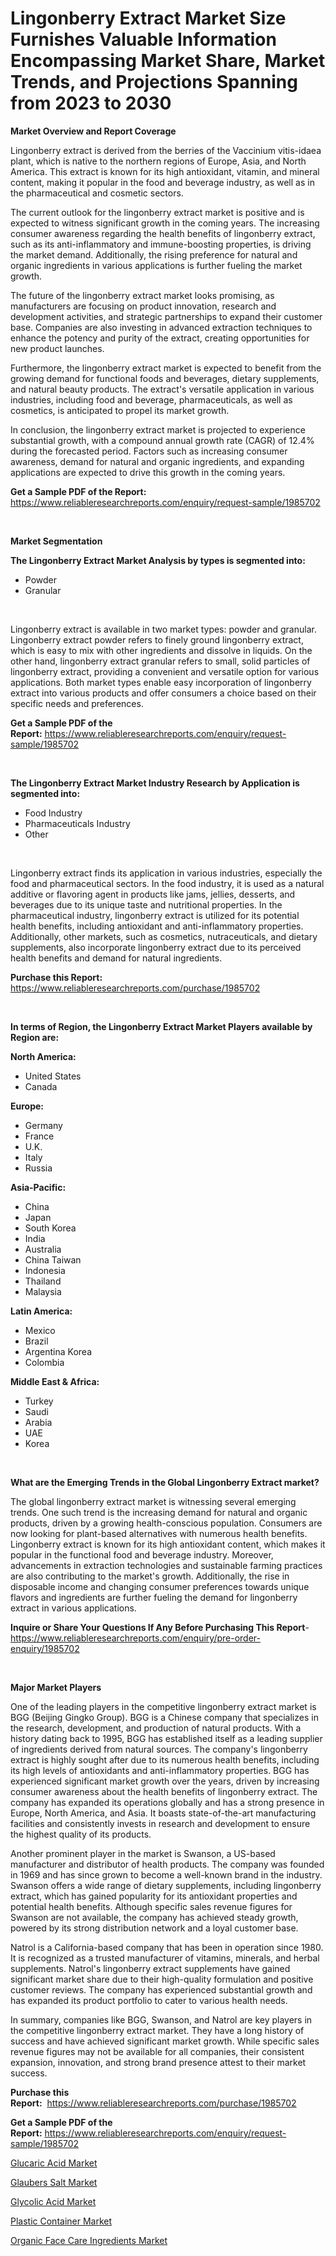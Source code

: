 <p><h1>Lingonberry Extract Market Size Furnishes Valuable Information Encompassing Market Share, Market Trends, and Projections Spanning from 2023 to 2030</h1></p><p><strong>Market Overview and Report Coverage</strong></p>
<p><p>Lingonberry extract is derived from the berries of the Vaccinium vitis-idaea plant, which is native to the northern regions of Europe, Asia, and North America. This extract is known for its high antioxidant, vitamin, and mineral content, making it popular in the food and beverage industry, as well as in the pharmaceutical and cosmetic sectors.</p><p>The current outlook for the lingonberry extract market is positive and is expected to witness significant growth in the coming years. The increasing consumer awareness regarding the health benefits of lingonberry extract, such as its anti-inflammatory and immune-boosting properties, is driving the market demand. Additionally, the rising preference for natural and organic ingredients in various applications is further fueling the market growth.</p><p>The future of the lingonberry extract market looks promising, as manufacturers are focusing on product innovation, research and development activities, and strategic partnerships to expand their customer base. Companies are also investing in advanced extraction techniques to enhance the potency and purity of the extract, creating opportunities for new product launches.</p><p>Furthermore, the lingonberry extract market is expected to benefit from the growing demand for functional foods and beverages, dietary supplements, and natural beauty products. The extract's versatile application in various industries, including food and beverage, pharmaceuticals, as well as cosmetics, is anticipated to propel its market growth.</p><p>In conclusion, the lingonberry extract market is projected to experience substantial growth, with a compound annual growth rate (CAGR) of 12.4% during the forecasted period. Factors such as increasing consumer awareness, demand for natural and organic ingredients, and expanding applications are expected to drive this growth in the coming years.</p></p>
<p><strong>Get a Sample PDF of the Report:</strong> <a href="https://www.reliableresearchreports.com/enquiry/request-sample/1985702">https://www.reliableresearchreports.com/enquiry/request-sample/1985702</a></p>
<p>&nbsp;</p>
<p><strong>Market Segmentation</strong></p>
<p><strong>The Lingonberry Extract Market Analysis by types is segmented into:</strong></p>
<p><ul><li>Powder</li><li>Granular</li></ul></p>
<p>&nbsp;</p>
<p><p>Lingonberry extract is available in two market types: powder and granular. Lingonberry extract powder refers to finely ground lingonberry extract, which is easy to mix with other ingredients and dissolve in liquids. On the other hand, lingonberry extract granular refers to small, solid particles of lingonberry extract, providing a convenient and versatile option for various applications. Both market types enable easy incorporation of lingonberry extract into various products and offer consumers a choice based on their specific needs and preferences.</p></p>
<p><strong>Get a Sample PDF of the Report:</strong>&nbsp;<a href="https://www.reliableresearchreports.com/enquiry/request-sample/1985702">https://www.reliableresearchreports.com/enquiry/request-sample/1985702</a></p>
<p>&nbsp;</p>
<p><strong>The Lingonberry Extract Market Industry Research by Application is segmented into:</strong></p>
<p><ul><li>Food Industry</li><li>Pharmaceuticals Industry</li><li>Other</li></ul></p>
<p>&nbsp;</p>
<p><p>Lingonberry extract finds its application in various industries, especially the food and pharmaceutical sectors. In the food industry, it is used as a natural additive or flavoring agent in products like jams, jellies, desserts, and beverages due to its unique taste and nutritional properties. In the pharmaceutical industry, lingonberry extract is utilized for its potential health benefits, including antioxidant and anti-inflammatory properties. Additionally, other markets, such as cosmetics, nutraceuticals, and dietary supplements, also incorporate lingonberry extract due to its perceived health benefits and demand for natural ingredients.</p></p>
<p><strong>Purchase this Report:</strong>&nbsp; <a href="https://www.reliableresearchreports.com/purchase/1985702">https://www.reliableresearchreports.com/purchase/1985702</a></p>
<p>&nbsp;</p>
<p><strong>In terms of Region, the Lingonberry Extract Market Players available by Region are:</strong></p>
<p>
    <p> <strong> North America: </strong>
        <ul>
            <li>United States</li>
            <li>Canada</li>
        </ul>
        </p> 
    <p> <strong> Europe: </strong>
        <ul>
            <li>Germany</li>
            <li>France</li>
            <li>U.K.</li>
            <li>Italy</li>
            <li>Russia</li>
        </ul>
        </p> 
    <p> <strong> Asia-Pacific: </strong>
        <ul>
            <li>China</li>
            <li>Japan</li>
            <li>South Korea</li>
            <li>India</li>
            <li>Australia</li>
            <li>China Taiwan</li>
            <li>Indonesia</li>
            <li>Thailand</li>
            <li>Malaysia</li>
        </ul>
        </p> 
    <p> <strong> Latin America: </strong>
        <ul>
            <li>Mexico</li>
            <li>Brazil</li>
            <li>Argentina Korea</li>
            <li>Colombia</li>
        </ul>
        </p> 
    <p> <strong> Middle East & Africa: </strong>
        <ul>
            <li>Turkey</li>
            <li>Saudi</li>
            <li>Arabia</li>
            <li>UAE</li>
            <li>Korea</li>
        </ul>
    </p>
    </p>
<p>&nbsp;</p>
<p><strong>What are the Emerging Trends in the Global Lingonberry Extract market?</strong></p>
<p><p>The global lingonberry extract market is witnessing several emerging trends. One such trend is the increasing demand for natural and organic products, driven by a growing health-conscious population. Consumers are now looking for plant-based alternatives with numerous health benefits. Lingonberry extract is known for its high antioxidant content, which makes it popular in the functional food and beverage industry. Moreover, advancements in extraction technologies and sustainable farming practices are also contributing to the market's growth. Additionally, the rise in disposable income and changing consumer preferences towards unique flavors and ingredients are further fueling the demand for lingonberry extract in various applications.</p></p>
<p><strong>Inquire or Share Your Questions If Any Before Purchasing This Report</strong>- <a href="https://www.reliableresearchreports.com/enquiry/pre-order-enquiry/1985702">https://www.reliableresearchreports.com/enquiry/pre-order-enquiry/1985702</a></p>
<p>&nbsp;</p>
<p><strong>Major Market Players</strong></p>
<p><p>One of the leading players in the competitive lingonberry extract market is BGG (Beijing Gingko Group). BGG is a Chinese company that specializes in the research, development, and production of natural products. With a history dating back to 1995, BGG has established itself as a leading supplier of ingredients derived from natural sources. The company's lingonberry extract is highly sought after due to its numerous health benefits, including its high levels of antioxidants and anti-inflammatory properties. BGG has experienced significant market growth over the years, driven by increasing consumer awareness about the health benefits of lingonberry extract. The company has expanded its operations globally and has a strong presence in Europe, North America, and Asia. It boasts state-of-the-art manufacturing facilities and consistently invests in research and development to ensure the highest quality of its products.</p><p>Another prominent player in the market is Swanson, a US-based manufacturer and distributor of health products. The company was founded in 1969 and has since grown to become a well-known brand in the industry. Swanson offers a wide range of dietary supplements, including lingonberry extract, which has gained popularity for its antioxidant properties and potential health benefits. Although specific sales revenue figures for Swanson are not available, the company has achieved steady growth, powered by its strong distribution network and a loyal customer base.</p><p>Natrol is a California-based company that has been in operation since 1980. It is recognized as a trusted manufacturer of vitamins, minerals, and herbal supplements. Natrol's lingonberry extract supplements have gained significant market share due to their high-quality formulation and positive customer reviews. The company has experienced substantial growth and has expanded its product portfolio to cater to various health needs.</p><p>In summary, companies like BGG, Swanson, and Natrol are key players in the competitive lingonberry extract market. They have a long history of success and have achieved significant market growth. While specific sales revenue figures may not be available for all companies, their consistent expansion, innovation, and strong brand presence attest to their market success.</p></p>
<p><strong>Purchase this Report:</strong>&nbsp;&nbsp;<a href="https://www.reliableresearchreports.com/purchase/1985702">https://www.reliableresearchreports.com/purchase/1985702</a></p>
<p></p>
<p><strong>Get a Sample PDF of the Report:</strong>&nbsp;<a href="https://www.reliableresearchreports.com/enquiry/request-sample/1985702">https://www.reliableresearchreports.com/enquiry/request-sample/1985702</a></p>
<p><p><a href="https://github.com/prosalinda88/Market-Research-Report-List-1/blob/main/glucaric-acid-market.md">Glucaric Acid Market</a></p><p><a href="https://github.com/jonneygiverf/Market-Research-Report-List-1/blob/main/glaubers-salt-market.md">Glaubers Salt Market</a></p><p><a href="https://github.com/amae102299/Market-Research-Report-List-1/blob/main/glycolic-acid-market.md">Glycolic Acid Market</a></p><p><a href="https://github.com/dziulagalemab/Market-Research-Report-List-1/blob/main/plastic-container-market.md">Plastic Container Market</a></p><p><a href="https://github.com/abbypearson7765/Market-Research-Report-List-1/blob/main/organic-face-care-ingredients-market.md">Organic Face Care Ingredients Market</a></p></p>